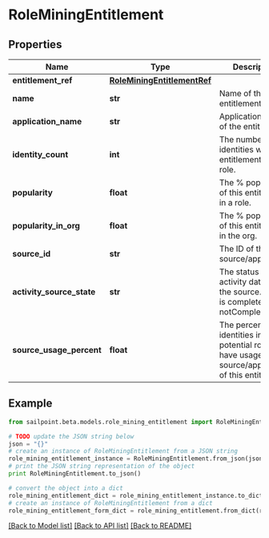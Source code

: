 # RoleMiningEntitlement


## Properties

Name | Type | Description | Notes
------------ | ------------- | ------------- | -------------
**entitlement_ref** | [**RoleMiningEntitlementRef**](RoleMiningEntitlementRef.md) |  | [optional] 
**name** | **str** | Name of the entitlement | [optional] 
**application_name** | **str** | Application name of the entitlement | [optional] 
**identity_count** | **int** | The number of identities with this entitlement in a role. | [optional] 
**popularity** | **float** | The % popularity of this entitlement in a role. | [optional] 
**popularity_in_org** | **float** | The % popularity of this entitlement in the org. | [optional] 
**source_id** | **str** | The ID of the source/application. | [optional] 
**activity_source_state** | **str** | The status of activity data for the source.   Value is complete or notComplete. | [optional] 
**source_usage_percent** | **float** | The percentage of identities in the potential role that have usage of the source/application of this entitlement. | [optional] 

## Example

```python
from sailpoint.beta.models.role_mining_entitlement import RoleMiningEntitlement

# TODO update the JSON string below
json = "{}"
# create an instance of RoleMiningEntitlement from a JSON string
role_mining_entitlement_instance = RoleMiningEntitlement.from_json(json)
# print the JSON string representation of the object
print RoleMiningEntitlement.to_json()

# convert the object into a dict
role_mining_entitlement_dict = role_mining_entitlement_instance.to_dict()
# create an instance of RoleMiningEntitlement from a dict
role_mining_entitlement_form_dict = role_mining_entitlement.from_dict(role_mining_entitlement_dict)
```
[[Back to Model list]](../README.md#documentation-for-models) [[Back to API list]](../README.md#documentation-for-api-endpoints) [[Back to README]](../README.md)


